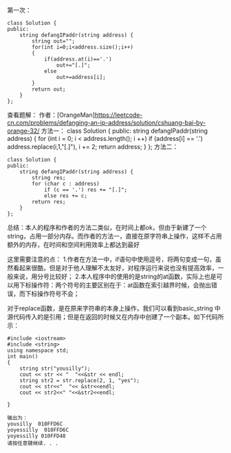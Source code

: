 第一次：    
```
class Solution {
public:
    string defangIPaddr(string address) {
        string out="";
        for(int i=0;i<address.size();i++)
        {
            if(address.at(i)=='.')
                out+="[.]";
            else
                out+=address[i];
        }
        return out;
    }
};
```

查看题解：
作者：[OrangeMan]<https://leetcode-cn.com/problems/defanging-an-ip-address/solution/cshuang-bai-by-orange-32/>
方法一：
class Solution {
public:
    string defangIPaddr(string address) {
for (int i = 0; i < address.length(); i ++) 
            if (address[i] == '.') address.replace(i,1,"[.]"), i += 2;
        return address;
    }
};
方法二：
```
class Solution {
public:
    string defangIPaddr(string address) {
        string res;
        for (char c : address) 
            if (c == '.') res += "[.]";
            else res += c;
        return res;
    }
};
```
总结：本人的程序和作者的方法二类似，在时间上都ok，但由于新建了一个string，占用一部分内存。而作者的方法一，直接在原字符串上操作，这样不占用额外的内存，在时间和空间利用效率上都达到最好

这里需要注意的点：
1.作者在方法一中，if语句中使用逗号，将两句变成一句，虽然看起来很酷，但是对于他人理解不太友好，对程序运行来说也没有提高效率，一般来说，用分号比较好；
2.本人程序中的使用的是string的at函数，实际上也是可以用下标操作符：两个符号的主要区别在于：at函数在索引越界时候，会抛出错误，而下标操作符号不会；

对于replace函数，是在原来字符串的本身上操作，我们可以看到basic_string 中源代码传入的是引用；但是在返回的时候又在内存中创建了一个副本。如下代码所示：
```
#include <iostream>
#include <string>
using namespace std;
int main()
{
	string str("yousilly");
	cout << str << "  "<<&str << endl;
	string str2 = str.replace(2, 1, "yes");
	cout << str<<"  "<< &str<<endl;
	cout << str2<<" "<<&str2<<endl;

}

输出为：
yousilly  010FFD6C
yoyessilly  010FFD6C
yoyessilly 010FFD48
请按任意键继续. . .
```

